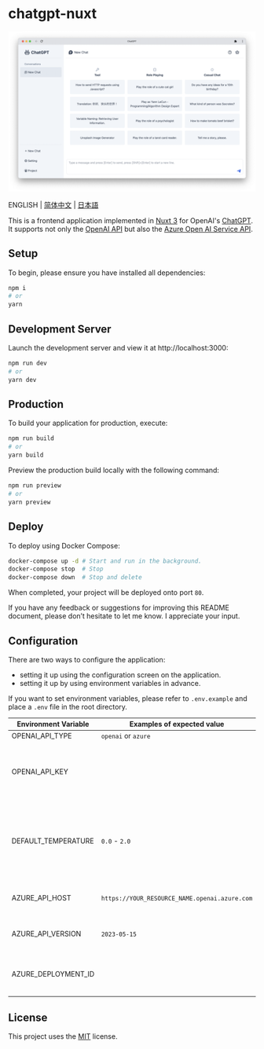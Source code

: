 # chatgpt-nuxt

![preview](/assets/preview-en.png)

ENGLISH | [简体中文](/docs/README-CN.md) | [日本語](/docs/README-JA.md)

This is a frontend application implemented in [Nuxt 3](https://nuxt.com/) for OpenAI's [ChatGPT](https://openai.com/blog/chatgpt).  
It supports not only the [OpenAI API](https://openai.com/blog/openai-api) but also the [Azure Open AI Service API](https://learn.microsoft.com/en-us/azure/cognitive-services/openai/reference).

## Setup

To begin, please ensure you have installed all dependencies:

```bash
npm i
# or
yarn
```

## Development Server

Launch the development server and view it at http://localhost:3000:

```bash
npm run dev
# or
yarn dev
```

## Production

To build your application for production, execute:

```bash
npm run build
# or
yarn build
```

Preview the production build locally with the following command:

```bash
npm run preview
# or
yarn preview
```

## Deploy

To deploy using Docker Compose:

```bash
docker-compose up -d # Start and run in the background.
docker-compose stop  # Stop
docker-compose down  # Stop and delete
```

When completed, your project will be deployed onto port `80`.

If you have any feedback or suggestions for improving this README document, please don’t hesitate to let me know. I appreciate your input.

## Configuration

There are two ways to configure the application:

- setting it up using the configuration screen on the application.
- setting it up by using environment variables in advance.

If you want to set environment variables, please refer to `.env.example` and place a `.env` file in the root directory.

| Environment Variable | Examples of expected value                    | Description                                                                                                     |
| -------------------- | --------------------------------------------- | --------------------------------------------------------------------------------------------------------------- |
| OPENAI_API_TYPE      | `openai` or `azure`                           | The API type.                                                                                                   |
| OPENAI_API_KEY       |                                               | The API key used for authentication with OpenAI or Azure OpenAI Service.                                        |
| DEFAULT_TEMPERATURE  | `0.0` - `2.0`                                 | Higher values will make the output more random, while lower values will make it more focused and deterministic. |
| AZURE_API_HOST       | `https://YOUR_RESOURCE_NAME.openai.azure.com` | The endpoint of the Azure OpenAI Service.                                                                       |
| AZURE_API_VERSION    | `2023-05-15`                                  | API version of the Azure OpenAI Service.                                                                        |
| AZURE_DEPLOYMENT_ID  |                                               | Deployment name of the model on the Azure OpenAI Service.                                                       |

## License

This project uses the [MIT](/LICENSE) license.
